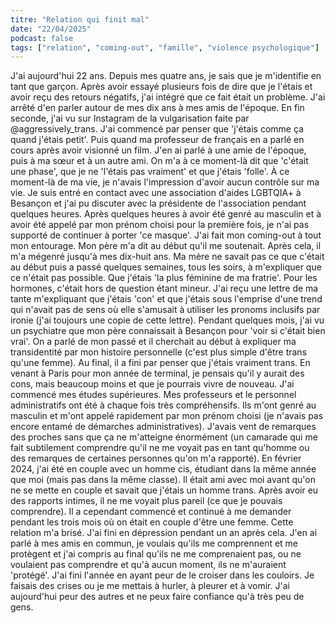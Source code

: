 ```yaml
---
titre: "Relation qui finit mal"
date: "22/04/2025"
podcast: false
tags: ["relation", "coming-out", "famille", "violence psychologique"]
---
```


J'ai aujourd'hui 22 ans. Depuis mes quatre ans, je sais que je m'identifie en tant que garçon. Après avoir essayé plusieurs fois de dire que je l'étais et avoir reçu des retours négatifs, j'ai intégré que ce fait était un problème. J'ai arrêté d'en parler autour de mes dix ans à mes amis de l'époque.
En fin seconde, j'ai vu sur Instagram de la vulgarisation faite par @aggressively_trans. J'ai commencé par penser que 'j'étais comme ça quand j'étais petit'. Puis quand ma professeur de français en a parlé en cours après avoir visionné un film. J'en ai parlé à une amie de l'époque, puis à ma sœur et à un autre ami. On m'a à ce moment-là dit que 'c'était une phase', que je ne 'l'étais pas vraiment' et que j'étais 'folle'.
À ce moment-là de ma vie, je n'avais l'impression d'avoir aucun contrôle sur ma vie. Je suis entré en contact avec une association d'aides LGBTQIA+ à Besançon et j'ai pu discuter avec la présidente de l'association pendant quelques heures. Après quelques heures à avoir été genré au masculin et à avoir été appelé par mon prénom choisi pour la première fois, je n'ai pas supporté de continuer à porter 'ce masque'. J'ai fait mon coming-out à tout mon entourage.
Mon père m'a dit au début qu'il me soutenait. Après cela, il m'a mégenré jusqu'à mes dix-huit ans. Ma mère ne savait pas ce que c'était au début puis a passé quelques semaines, tous les soirs, à m'expliquer que ce n'était pas possible. Que j'étais 'la plus féminine de ma fratrie'. Pour les hormones, c'était hors de question étant mineur.
J'ai reçu une lettre de ma tante m'expliquant que j'étais 'con' et que j'étais sous l'emprise d'une trend qui n'avait pas de sens où elle s'amusait à utiliser les pronoms inclusifs par ironie (j'ai toujours une copie de cette lettre).
Pendant quelques mois, j'ai vu un psychiatre que mon père connaissait à Besançon pour 'voir si c'était bien vrai'. On a parlé de mon passé et il cherchait au début à expliquer ma transidentité par mon histoire personnelle (c'est plus simple d'être trans qu'une femme). Au final, il a fini par penser que j'étais vraiment trans.
En venant à Paris pour mon année de terminal, je pensais qu'il y aurait des cons, mais beaucoup moins et que je pourrais vivre de nouveau. J'ai commencé mes études supérieures. Mes professeurs et le personnel administratifs ont été à chaque fois très compréhensifs. Ils m'ont genré au masculin et m'ont appelé rapidement par mon prénom choisi (je n'avais pas encore entamé de démarches administratives).
J'avais vent de remarques des proches sans que ça ne m'atteigne énormément (un camarade qui me fait subtilement comprendre qu'il ne me voyait pas en tant qu'homme ou des remarques de certaines personnes qu'on m'a rapporté).
En février 2024, j'ai été en couple avec un homme cis, étudiant dans la même année que moi (mais pas dans la même classe). Il était ami avec moi avant qu'on ne se mette en couple et savait que j'étais un homme trans. Après avoir eu des rapports intimes, il ne me voyait plus pareil (ce que je pouvais comprendre). Il a cependant commencé et continué à me demander pendant les trois mois où on était en couple d'être une femme. Cette relation m'a brisé. J'ai fini en dépression pendant un an après cela.
J'en ai parlé à mes amis en commun, je voulais qu'ils me comprennent et me protègent et j'ai compris au final qu'ils ne me comprenaient pas, ou ne voulaient pas comprendre et qu'à aucun moment, ils ne m'auraient 'protégé'. J'ai fini l'année en ayant peur de le croiser dans les couloirs. Je faisais des crises ou je me mettais à hurler, à pleurer et à vomir.
J'ai aujourd'hui peur des autres et ne peux faire confiance qu'à très peu de gens.
